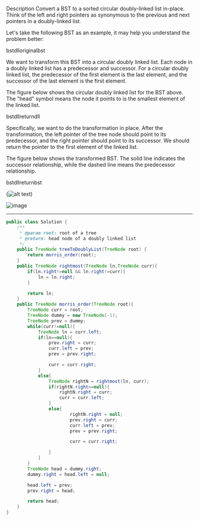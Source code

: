 Description
Convert a BST to a sorted circular doubly-linked list in-place. Think of the left and right pointers as synonymous to the previous and next pointers in a doubly-linked list.

Let's take the following BST as an example, it may help you understand the problem better:

bstdlloriginalbst

We want to transform this BST into a circular doubly linked list. Each node in a doubly linked list has a predecessor and successor. For a circular doubly linked list, the predecessor of the first element is the last element, and the successor of the last element is the first element.

The figure below shows the circular doubly linked list for the BST above. The "head" symbol means the node it points to is the smallest element of the linked list.

bstdllreturndll

Specifically, we want to do the transformation in place. After the transformation, the left pointer of the tree node should point to its predecessor, and the right pointer should point to its successor. We should return the pointer to the first element of the linked list.

The figure below shows the transformed BST. The solid line indicates the successor relationship, while the dashed line means the predecessor relationship.

bstdllreturnbst

(![alt text](https://assets.leetcode.com/uploads/2018/10/12/bstdlloriginalbst.png))


![image](https://user-images.githubusercontent.com/85121133/185751555-d06ac53e-032a-480b-a76b-96fefdf1d65c.png)


----------------------------------------------------------------------------------------------------------------
```java
public class Solution {
    /**
     * @param root: root of a tree
     * @return: head node of a doubly linked list
     */
    public TreeNode treeToDoublyList(TreeNode root) {
        return morris_order(root);
    }
    public TreeNode rightmost(TreeNode ln,TreeNode curr){
        if(ln.right!=null && ln.right!=curr){
            ln = ln.right;
        }

        return ln;
    }
    public TreeNode morris_order(TreeNode root){
        TreeNode curr = root;
        TreeNode dummy = new TreeNode(-1);
        TreeNode prev = dummy;
        while(curr!=null){
            TreeNode ln = curr.left;
            if(ln==null){
                prev.right = curr;
                curr.left = prev;
                prev = prev.right;

                curr = curr.right;
            }
            else{
                TreeNode rightN = rightmost(ln, curr);
                if(rightN.right==null){
                    rightN.right = curr;
                    curr = curr.left;
                }
                else{
                        rightN.right = null;
                        prev.right = curr;
                        curr.left = prev;
                        prev = prev.right;

                        curr = curr.right;

                }
            }
        }
        TreeNode head = dummy.right;
        dummy.right = head.left = null;

        head.left = prev;
        prev.right = head;

        return head;
    }
}
```
